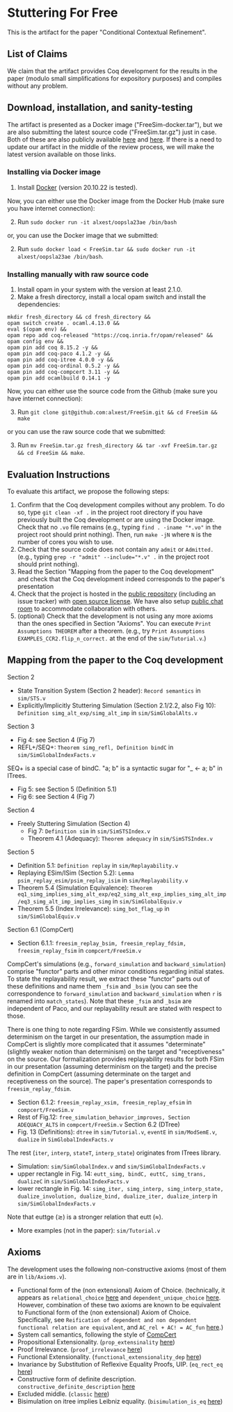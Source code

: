 # Stuttering For Free

This is the artifact for the paper "Conditional Contextual Refinement".

## List of Claims
We claim that the artifact provides Coq development for the results in
the paper (modulo small simplifications for expository purposes) and
compiles without any problem.

## Download, installation, and sanity-testing
The artifact is presented as a Docker image ("FreeSim-docker.tar"), but we
are also submitting the latest source code ("FreeSim.tar.gz") just in
case. Both of these are also publicly available
[here](https://github.com/alxest/FreeSim) and
[here](https://hub.docker.com/repository/docker/alxest/oopsla23ae).  If
there is a need to update our artifact in the middle of the review
process, we will make the latest version available on those links.

### Installing via Docker image
1. Install [Docker](https://www.docker.com/) (version 20.10.22 is
tested).

Now, you can either use the Docker image from the Docker Hub (make
sure you have internet connection):

2. Run `sudo docker run -it alxest/oopsla23ae /bin/bash`

or, you can use the Docker image that we submitted:

2. Run `sudo docker load < FreeSim.tar && sudo docker run -it alxest/oopsla23ae /bin/bash`.


### Installing manually with raw source code
1. Install opam in your system with the version at least 2.1.0.
2. Make a fresh directorcy, install a local opam switch and install the dependencies:
```
mkdir fresh_directory && cd fresh_directory &&
opam switch create . ocaml.4.13.0 &&
eval $(opam env) &&
opam repo add coq-released "https://coq.inria.fr/opam/released" &&
opam config env &&
opam pin add coq 8.15.2 -y &&
opam pin add coq-paco 4.1.2 -y &&
opam pin add coq-itree 4.0.0 -y &&
opam pin add coq-ordinal 0.5.2 -y &&
opam pin add coq-compcert 3.11 -y &&
opam pin add ocamlbuild 0.14.1 -y
```

Now, you can either use the source code from the Github (make sure you
have internet connection):

3. Run `git clone git@github.com:alxest/FreeSim.git && cd FreeSim && make`

or you can use the raw source code that we submitted:

3. Run `mv FreeSim.tar.gz fresh_directory && tar -xvf FreeSim.tar.gz && cd FreeSim && make`.

## Evaluation Instructions
To evaluate this artifact, we propose the following steps:
1. Confirm that the Coq development compiles without any problem.  To
   do so, type `git clean -xf .` in the project root directory if you
   have previously built the Coq development or are using the Docker
   image. Check that no `.vo` file remains (e.g., typing `find
   . -iname "*.vo"` in the project root should print nothing). Then,
   run `make -jN` where `N` is the number of cores you wish to use.
2. Check that the source code does not contain any `admit` or
   `Admitted.` (e.g., typing `grep -r "admit" --include="*.v" .`  in
   the project root should print nothing).
3. Read the Section "Mapping from the paper to the Coq development"
   and check that the Coq development indeed corresponds to the
   paper's presentation
4. Check that the project is hosted in the [public
   repository](https://github.com/alxest/FreeSim) (including an issue
   tracker) with [open source
   license](https://github.com/alxest/FreeSim/blob/popl23ae/LICENSE). We
   have also setup [public chat room](https://discord.gg/jQezqzJZ) to
   accommodate collaboration with others.
5. (optional) Check that the development is not using any more axioms
   than the ones specified in Section "Axioms". You can execute `Print
   Assumptions THEOREM` after a theorem. (e.g., try `Print Assumptions
   EXAMPLES_CCR2.flip_n_correct.` at the end of the `sim/Tutorial.v`.)


## Mapping from the paper to the Coq development
Section 2
- State Transition System (Section 2 header): `Record semantics` in `sim/STS.v`
- Explicitly/Implicitly Stuttering Simulation (Section 2.1/2.2, also Fig 10): `Definition simg_alt_exp/simg_alt_imp` in `sim/SimGlobalAlts.v`

Section 3
- Fig 4: see Section 4 (Fig 7)
- REFL+/SEQ+: `Theorem simg_refl, Definition bindC` in `sim/SimGlobalIndexFacts.v`

SEQ+ is a special case of bindC. "a; b" is a syntactic sugar for "_ <- a; b" in ITrees.
- Fig 5: see Section 5 (Definition 5.1)
- Fig 6: see Section 4 (Fig 7)

Section 4
- Freely Stuttering Simulation (Section 4)
  + Fig 7: `Definition sim` in `sim/SimSTSIndex.v`
  + Theorem 4.1 (Adequacy): `Theorem adequacy` in `sim/SimSTSIndex.v`

Section 5
- Definition 5.1: `Definition replay` in `sim/Replayability.v`
- Replaying ESim/ISim (Section 5.2): `Lemma psim_replay_esim/psim_replay_isim` in `sim/Replayability.v`
- Theorem 5.4 (Simulation Equivalence): `Theorem eq1_simg_implies_simg_alt_exp/eq2_simg_alt_exp_implies_simg_alt_imp/eq3_simg_alt_imp_implies_simg` in `sim/SimGlobalEquiv.v`
- Theorem 5.5 (Index Irrelevance): `simg_bot_flag_up` in `sim/SimGlobalEquiv.v`

Section 6.1 (CompCert)
- Section 6.1.1: `freesim_replay_bsim, freesim_replay_fdsim, freesim_replay_fsim` in `compcert/FreeSim.v`

CompCert's simulations (e.g., `forward_simulation` and
`backward_simulation`) comprise "functor" parts and other minor
conditions regarding initial states. To state the replayability result, we
extract these "functor" parts out of these definitions and name them
`_fsim` and `_bsim` (you can see the correspondence to
`forward_simulation` and `backward_simulation` when `r` is renamed
into `match_states`). Note that these `_fsim` and `_bsim` are independent of
Paco, and our replayability result are stated with respect to those.

There is one thing to note regarding FSim. 
While we consistently assumed determinism on the target in our
presentation, the assumption made in CompCert is slightly more
complicated that it assumes "determinate" (slightly weaker notion than
determinism) on the target and "receptiveness" on the source. Our
formalization provides replayability results for both FSim in our
presentation (assuming determinism on the target) and the precise
definition in CompCert (assuming determinate on the target and
receptiveness on the source). The paper's presentation corresponds
to `freesim_replay_fdsim`.
- Section 6.1.2: `freesim_replay_xsim, freesim_replay_efsim` in `compcert/FreeSim.v`
- Rest of Fig.12: `free_simulation_behavior_improves, Section ADEQUACY_ALTS` in `compcert/FreeSim.v`
Section 6.2 (DTree)
- Fig. 13 (Definitions): `dtree` in `sim/Tutorial.v`, `eventE` in `sim/ModSemE.v`, `dualize` in `SimGlobalIndexFacts.v`

The rest (`iter`, `interp`, `stateT`, `interp_state`) originates from ITrees library.
- Simulation: `sim/SimGlobalIndex.v` and `sim/SimGlobalIndexFacts.v`
- upper rectangle in Fig. 14: `eutt_simg, bindC, euttC, simg_trans, dualizeC` in `sim/SimGlobalIndexFacts.v`
- lower rectangle in Fig. 14: `simg_iter, simg_interp, simg_interp_state, dualize_involution, dualize_bind, dualize_iter, dualize_interp` in `sim/SimGlobalIndexFacts.v`

Note that euttge (≳) is a stronger relation that eutt (≈).
- More examples (not in the paper): `sim/Tutorial.v`

## Axioms
The development uses the following non-constructive axioms (most of them are in `lib/Axioms.v`).
- Functional form of the (non extensional) Axiom of Choice.
  (technically, it appears as `relational_choice`
  [here](https://coq.inria.fr/library/Coq.Logic.RelationalChoice.html)
  and `dependent_unique_choice`
  [here](https://coq.inria.fr/library/Coq.Logic.ClassicalUniqueChoice.html).
  However, combination of these two axioms are known to be equivalent
  to Functional form of the (non extensional) Axiom of Choice.
  Specifically, see `Reification of dependent and non dependent
  functional relation are equivalent`, and `AC_rel + AC! = AC_fun`
  [here](https://coq.inria.fr/library/Coq.Logic.ChoiceFacts.html).)
- System call semantics, following the style of [CompCert](https://github.com/AbsInt/CompCert/blob/master/common/Events.v#L1483)
- Propositional Extensionality. (`prop_extensinality` [here](https://coq.inria.fr/library/Coq.Logic.ClassicalFacts.html))
- Proof Irrelevance. (`proof_irrelevance` [here](https://coq.inria.fr/library/Coq.Logic.ClassicalFacts.html))
- Functional Extensionality. (`functional_extensionality_dep` [here](https://coq.inria.fr/library/Coq.Logic.FunctionalExtensionality.html))
- Invariance by Substitution of Reflexive Equality Proofs, UIP. (`eq_rect_eq` [here](https://coq.inria.fr/library/Coq.Logic.Eqdep.html))
- Constructive form of definite description. `constructive_definite_description` [here](https://coq.inria.fr/library/Coq.Logic.Description.html)
- Excluded middle. (`classic` [here](https://coq.inria.fr/library/Coq.Logic.Classical_Prop.html))
- Bisimulation on itree implies Leibniz equality. (`bisimulation_is_eq` [here](https://github.com/DeepSpec/InteractionTrees/blob/master/theories/Eq/EqAxiom.v#L18))
